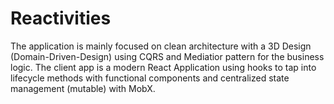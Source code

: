# Reactivities

The application is mainly focused on clean architecture with a 3D Design (Domain-Driven-Design) using CQRS and Mediatior pattern for the business logic.
The client app is a modern React Application using hooks to tap into lifecycle methods with functional components and centralized state management (mutable) with MobX.
